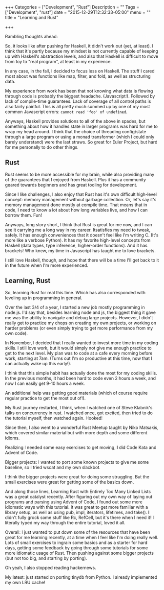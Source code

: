 +++
Categories = ["Development", "Rust"]
Description = ""
Tags = ["Development", "rust"]
date = "2015-12-29T12:32:33-05:00"
menu = ""
title = "Learning and Rust"

+++

Rambling thoughts ahead:

So, it looks like after pushing for Haskell, it didn't work out (yet, at least). I think that it's partly because my mindset is not currently capable of keeping up with Haskell's abstraction levels, and also that Haskell is difficult to move from toy to "real program", at least in my experience.

In any case, in the fall, I decided to focus less on Haskell. The stuff I cared most about was functions like map, filter, and fold, as well as structuring data.

My experience from work has been that not knowing what data is flowing through code is probably the biggest headache. (Javascript!). Followed by lack of compile-time guarantees. Lack of coverage of all control paths is also fairly painful. This is all pretty much summed up by one of my most common Javascript errors: `cannot read 'foo' of undefined`.

Anyways, Haskell provides solutions to all of the above in spades, but something about how it handles state in larger programs was hard for me to wrap my head around. I think that the choice of threading config/state through a large program or using a monad transformer (which I could only barely understand) were the last straws. So great for Euler Project, but hard for me personally to do other things.

## Rust

Rust seems to be more accessible for my brain, while also providing many of the guarantees that I enjoyed from Haskell. Plus it has a community geared towards beginners and has great tooling for development.

Since I like challenges, I also enjoy that Rust has it's own difficult high-level concept: memory management without garbage collection. Or, let's say it's memory management done mostly at compile time. That means that in code, I need to know a lot about how long variables live, and how I can borrow them. Fun!

Anyways, long story short, I think that Rust is great for me now, and I can see it carrying me a long way in my career. Itsatisfies my need to tweak, safely. It has enough conveniences that it doesn't feel like I'm writing C. (It's more like a verbose Python). It has my favorite high-level concepts from Haskell (data types, type inference, higher-order functions). And it has brackets! Who knew, my time in Javascript has taught me to love brackets.

I still love Haskell, though, and hope that there will be a time I'll get back to it in the future when I'm more experienced.

## Learning, Rust

So, learning Rust for real this time. Which has also corresponded with leveling up in programming in general.

Over the last 3/4 of a year, I started a new job mostly programming in node.js. I'd say that, besides learning node and js, the biggest thing it gave me was the ability to navigate and debug large projects. However, I didn't really get to practice my chops on creating my own projects, or working on harder problems (or even simply trying to get more performance from my own code).

In November, I decided that I really wanted to invest more time in my coding skills. I still love work, but it would simply not give me enough practice to get to the next level. My plan was to code at a cafe every morning before work, starting at 7am. (Turns out I'm so productive at this time, now that I can actually wake up this early!).

I think that this simple habit has actually done the most for my coding skills. In the previous months, it had been hard to code even 2 hours a week, and now I can easily get 9-10 hours a week.

An additional help was getting good materials (which of course require regular practice to get the most out of!).

My Rust journey restarted, I think, when I watched one of Steve Klabnik's talks on concurrency in rust. I watched once, got excited, then tried to do the tutorial myself, then watched again. Hooked!

Since then, I also went to a wonderful Rust Meetup taught by Niko Matsakis, which covered similar material but with more depth and some different idioms.

Realizing I needed some easy exercises to get moving, I did Code Kata and Advent of Code.

Bigger projects: I wanted to port some known projects to give me some baseline, so I tried wscat and my own slackbot.

I think the bigger projects were great for doing some struggling. But the small exercises were great for getting some of the basics down.

And along those lines, Learning Rust with Entirely Too Many Linked Lists was a great catalyst recently. After figuring out my own way of laying out programs and parsing using Advent of Code, I found out some more idiomatic ways with this tutorial. It was great to get more familiar with a library setup, as well as using pub, impl, iterators, lifetimes, and take(). I didn't fully grock some stuff like Rc, RefCell, but it's there when I need it! I literally typed my way through the entire tutorial, loved it all.

Overall: I just wanted to put down some of the resources that have been great for me learning recently, at a time when I feel like I'm doing really well. Lots of small exercises to ingrain some basics and as a starter for hard days, getting some feedback by going through some tutorials for some more idiomatic usage of Rust. Then pushing against some bigger projects (but not too big, and starting by porting).

Oh yeah, I also stopped reading hackernews.

My latest: just started on porting tinydb from Python. I already implemented my own LRU cache!
